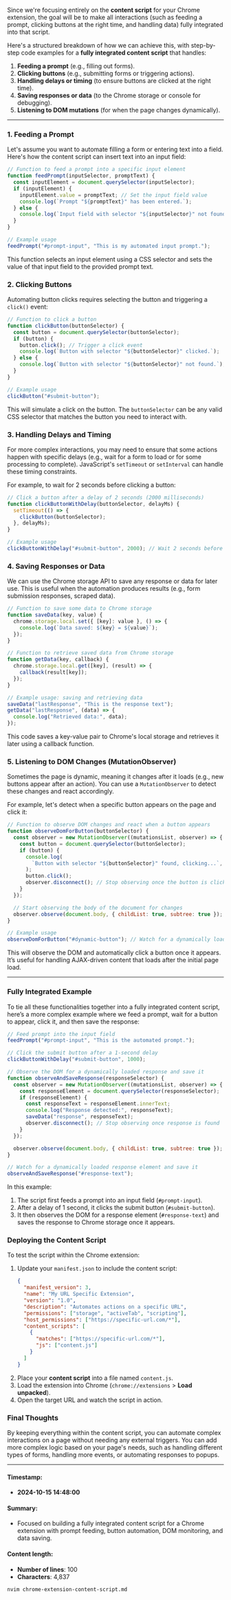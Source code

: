 Since we're focusing entirely on the **content script** for your Chrome extension, the goal will be to make all interactions (such as feeding a prompt, clicking buttons at the right time, and handling data) fully integrated into that script.

Here's a structured breakdown of how we can achieve this, with step-by-step code examples for a **fully integrated content script** that handles:

1. **Feeding a prompt** (e.g., filling out forms).
2. **Clicking buttons** (e.g., submitting forms or triggering actions).
3. **Handling delays or timing** (to ensure buttons are clicked at the right time).
4. **Saving responses or data** (to the Chrome storage or console for debugging).
5. **Listening to DOM mutations** (for when the page changes dynamically).

---

### 1. **Feeding a Prompt**

Let's assume you want to automate filling a form or entering text into a field. Here's how the content script can insert text into an input field:

```javascript
// Function to feed a prompt into a specific input element
function feedPrompt(inputSelector, promptText) {
  const inputElement = document.querySelector(inputSelector);
  if (inputElement) {
    inputElement.value = promptText; // Set the input field value
    console.log(`Prompt "${promptText}" has been entered.`);
  } else {
    console.log(`Input field with selector "${inputSelector}" not found.`);
  }
}

// Example usage
feedPrompt("#prompt-input", "This is my automated input prompt.");
```

This function selects an input element using a CSS selector and sets the value of that input field to the provided prompt text.

### 2. **Clicking Buttons**

Automating button clicks requires selecting the button and triggering a `click()` event:

```javascript
// Function to click a button
function clickButton(buttonSelector) {
  const button = document.querySelector(buttonSelector);
  if (button) {
    button.click(); // Trigger a click event
    console.log(`Button with selector "${buttonSelector}" clicked.`);
  } else {
    console.log(`Button with selector "${buttonSelector}" not found.`);
  }
}

// Example usage
clickButton("#submit-button");
```

This will simulate a click on the button. The `buttonSelector` can be any valid CSS selector that matches the button you need to interact with.

### 3. **Handling Delays and Timing**

For more complex interactions, you may need to ensure that some actions happen with specific delays (e.g., wait for a form to load or for some processing to complete). JavaScript's `setTimeout` or `setInterval` can handle these timing constraints.

For example, to wait for 2 seconds before clicking a button:

```javascript
// Click a button after a delay of 2 seconds (2000 milliseconds)
function clickButtonWithDelay(buttonSelector, delayMs) {
  setTimeout(() => {
    clickButton(buttonSelector);
  }, delayMs);
}

// Example usage
clickButtonWithDelay("#submit-button", 2000); // Wait 2 seconds before clicking
```

### 4. **Saving Responses or Data**

We can use the Chrome storage API to save any response or data for later use. This is useful when the automation produces results (e.g., form submission responses, scraped data).

```javascript
// Function to save some data to Chrome storage
function saveData(key, value) {
  chrome.storage.local.set({ [key]: value }, () => {
    console.log(`Data saved: ${key} = ${value}`);
  });
}

// Function to retrieve saved data from Chrome storage
function getData(key, callback) {
  chrome.storage.local.get([key], (result) => {
    callback(result[key]);
  });
}

// Example usage: saving and retrieving data
saveData("lastResponse", "This is the response text");
getData("lastResponse", (data) => {
  console.log("Retrieved data:", data);
});
```

This code saves a key-value pair to Chrome's local storage and retrieves it later using a callback function.

### 5. **Listening to DOM Changes (MutationObserver)**

Sometimes the page is dynamic, meaning it changes after it loads (e.g., new buttons appear after an action). You can use a `MutationObserver` to detect these changes and react accordingly.

For example, let's detect when a specific button appears on the page and click it:

```javascript
// Function to observe DOM changes and react when a button appears
function observeDomForButton(buttonSelector) {
  const observer = new MutationObserver((mutationsList, observer) => {
    const button = document.querySelector(buttonSelector);
    if (button) {
      console.log(
        `Button with selector "${buttonSelector}" found, clicking...`,
      );
      button.click();
      observer.disconnect(); // Stop observing once the button is clicked
    }
  });

  // Start observing the body of the document for changes
  observer.observe(document.body, { childList: true, subtree: true });
}

// Example usage
observeDomForButton("#dynamic-button"); // Watch for a dynamically loaded button
```

This will observe the DOM and automatically click a button once it appears. It’s useful for handling AJAX-driven content that loads after the initial page load.

---

### Fully Integrated Example

To tie all these functionalities together into a fully integrated content script, here’s a more complex example where we feed a prompt, wait for a button to appear, click it, and then save the response:

```javascript
// Feed prompt into the input field
feedPrompt("#prompt-input", "This is the automated prompt.");

// Click the submit button after a 1-second delay
clickButtonWithDelay("#submit-button", 1000);

// Observe the DOM for a dynamically loaded response and save it
function observeAndSaveResponse(responseSelector) {
  const observer = new MutationObserver((mutationsList, observer) => {
    const responseElement = document.querySelector(responseSelector);
    if (responseElement) {
      const responseText = responseElement.innerText;
      console.log("Response detected:", responseText);
      saveData("response", responseText);
      observer.disconnect(); // Stop observing once response is found
    }
  });

  observer.observe(document.body, { childList: true, subtree: true });
}

// Watch for a dynamically loaded response element and save it
observeAndSaveResponse("#response-text");
```

In this example:

1. The script first feeds a prompt into an input field (`#prompt-input`).
2. After a delay of 1 second, it clicks the submit button (`#submit-button`).
3. It then observes the DOM for a response element (`#response-text`) and saves the response to Chrome storage once it appears.

### Deploying the Content Script

To test the script within the Chrome extension:

1. Update your `manifest.json` to include the content script:
   ```json
   {
     "manifest_version": 3,
     "name": "My URL Specific Extension",
     "version": "1.0",
     "description": "Automates actions on a specific URL",
     "permissions": ["storage", "activeTab", "scripting"],
     "host_permissions": ["https://specific-url.com/*"],
     "content_scripts": [
       {
         "matches": ["https://specific-url.com/*"],
         "js": ["content.js"]
       }
     ]
   }
   ```
2. Place your **content script** into a file named `content.js`.
3. Load the extension into Chrome (`chrome://extensions` > **Load unpacked**).
4. Open the target URL and watch the script in action.

### Final Thoughts

By keeping everything within the content script, you can automate complex interactions on a page without needing any external triggers. You can add more complex logic based on your page's needs, such as handling different types of forms, handling more events, or automating responses to popups.

---

#### Timestamp:

- **2024-10-15 14:48:00**

#### Summary:

- Focused on building a fully integrated content script for a Chrome extension with prompt feeding, button automation, DOM monitoring, and data saving.

#### Content length:

- **Number of lines**: 100
- **Characters**: 4,837

```bash
nvim chrome-extension-content-script.md
```
